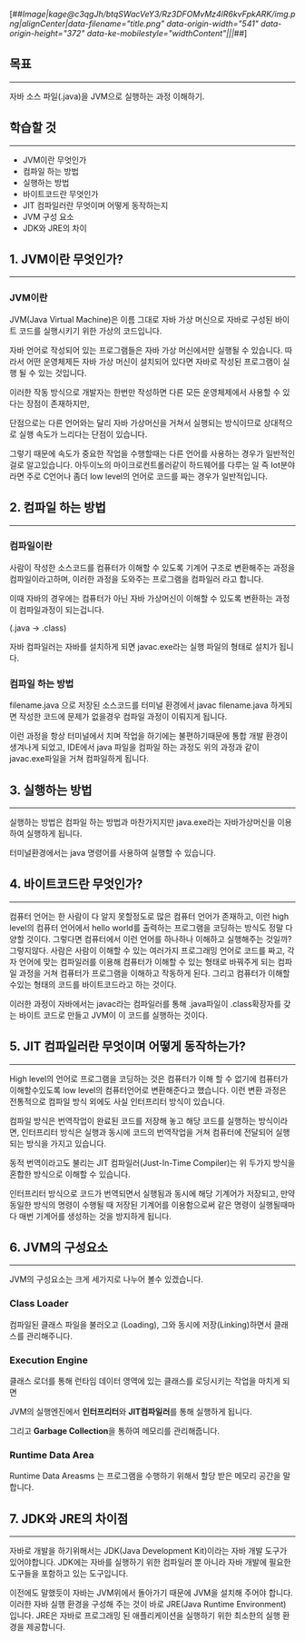 [##_Image|kage@c3qgJh/btqSWacVeY3/Rz3DFOMvMz4lR6kvFpkARK/img.png|alignCenter|data-filename="title.png" data-origin-width="541" data-origin-height="372" data-ke-mobilestyle="widthContent"|||_##]

## **목표**

---

자바 소스 파일(.java)을 JVM으로 실행하는 과정 이해하기.

## **학습할 것**

---

-   JVM이란 무엇인가
-   컴파일 하는 방법
-   실행하는 방법
-   바이트코드란 무엇인가
-   JIT 컴파일러란 무엇이며 어떻게 동작하는지
-   JVM 구성 요소
-   JDK와 JRE의 차이

## **1\. JVM이란 무엇인가?**

---

### JVM이란

JVM(Java Virtual Machine)은 이름 그대로 자바 가상 머신으로 자바로 구성된 바이트 코드를 실행시키기 위한 가상의 코드입니다.

자바 언어로 작성되어 있는 프로그램들은 자바 가상 머신에서만 실행될 수 있습니다. 따라서 어떤 운영체제든 자바 가상 머신이 설치되어 있다면 자바로 작성된 프로그램이 실행 될 수 있는 것입니다.

이러한 작동 방식으로 개발자는 한번만 작성하면 다른 모든 운영체제에서 사용할 수 있다는 장점이 존재하지만,

단점으로는 다른 언어와는 달리 자바 가상머신을 거쳐서 실행되는 방식이므로 상대적으로 실행 속도가 느리다는 단점이 있습니다.

그렇기 때문에 속도가 중요한 작업을 수행할때는 다른 언어를 사용하는 경우가 일반적인걸로 알고있습니다. 아두이노의 마이크로컨트롤러같이 하드웨어를 다루는 일 즉 Iot분야라면 주로 C언어나 좀더 low level의 언어로 코드를 짜는 경우가 일반적입니다.

## **2\. 컴파일 하는 방법**

---

### 컴파일이란

사람이 작성한 소스코드를 컴퓨터가 이해할 수 있도록 기계어 구조로 변환해주는 과정을 컴파일이라고하며, 이러한 과정을 도와주는 프로그램을 컴파일러 라고 합니다.

이때 자바의 경우에는 컴퓨터가 아닌 자바 가상머신이 이해할 수 있도록 변환하는 과정이 컴파일과정이 되는겁니다.

(.java -> .class)

자바 컴파일러는 자바를 설치하게 되면 javac.exe라는 실행 파일의 형태로 설치가 됩니다.

### 컴파일 하는 방법

filename.java 으로 저장된 소스코드를 터미널 환경에서 javac filename.java 하게되면 작성한 코드에 문제가 없을경우 컴파일 과정이 이뤄지게 됩니다.

이런 과정을 항상 터미널에서 치며 작업을 하기에는 불편하기때문에 통합 개발 환경이 생겨나게 되었고, IDE에서 java 파일을 컴파일 하는 과정도 위의 과정과 같이 javac.exe파일을 거쳐 컴파일하게 됩니다.

## **3\. 실행하는 방법**

---

실행하는 방법은 컴파일 하는 방법과 마찬가지지만 java.exe라는 자바가상머신을 이용하여 실행하게 됩니다.

터미널환경에서는 java 명령어를 사용하여 실행할 수 있습니다.

## **4\. 바이트코드란 무엇인가?**

---

컴퓨터 언어는 한 사람이 다 알지 못할정도로 많은 컴퓨터 언어가 존재하고, 이런 high level의 컴퓨터 언어에서 hello world를 출력하는 프로그램을 코딩하는 방식도 정말 다양할 것이다. 그렇다면 컴퓨터에서 이런 언어를 하나하나 이해하고 실행해주는 것일까? 그렇지않다. 사람은 사람이 이해할 수 있는 여러가지 프로그래밍 언어로 코드를 짜고, 각자 언어에 맞는 컴파일러를 이용해 컴퓨터가 이해할 수 있는 형태로 바꿔주게 되는 컴파일 과정을 거쳐 컴퓨터가 프로그램을 이해하고 작동하게 된다. 그리고 컴퓨터가 이해할수있는 형태의 코드를 바이트코드라고 하는 것이다. 

이러한 과정이 자바에서는 javac라는 컴파일러를 통해 .java파일이 .class확장자를 갖는 바이트 코드로 만들고 JVM이 이 코드를 실행하는 것이다.

## **5\. JIT 컴파일러란 무엇이며 어떻게 동작하는가?**

---

High level의 언어로 프로그램을 코딩하는 것은 컴퓨터가 이해 할 수 없기에 컴퓨터가 이해할수있도록 low level의 컴퓨터언어로 변환해준다고 했습니다. 이런 변환 과정은 전통적으로 컴파일 방식 외에도 사실 인터프리터 방식이 있습니다.

컴파일 방식은 번역작업이 완료된 코드를 저장해 놓고 해당 코드를 실행하는 방식이라면, 인터프리터 방식은 실행과 동시에 코드의 번역작업을 거쳐 컴퓨터에 전달되어 실행되는 방식을 가지고 있습니다.

동적 번역이라고도 불리는 JIT 컴파일러(Just-In-Time Compiler)는 위 두가지 방식을 혼합한 방식으로 이해할 수 있습니다.

인터프리터 방식으로 코드가 번역되면서 실행됨과 동시에 해당 기계어가 저장되고, 만약 동일한 방식의 명령이 수행될 때 저장된 기계어를 이용함으로써 같은 명령이 실행될때마다 매번 기계어를 생성하는 것을 방지하게 됩니다. 

## **6\. JVM의 구성요소**

---

JVM의 구성요소는 크게 세가지로 나누어 볼수 있겠습니다.

### Class Loader

컴파일된 클래스 파일을 불러오고 (Loading), 그와 동시에 저장(Linking)하면서 클래스를 관리해주니다.  

### Execution Engine

클래스 로더를 통해 런타임 데이터 영역에 있는 클래스를 로딩시키는 작업을 마치게 되면

JVM의 실행엔진에서 **인터프리터**와 **JIT컴파일러**를 통해 실행하게 됩니다.

그리고 **Garbage Collection**을 통하여 메모리를 관리해줍니다.

### Runtime Data Area

Runtime Data Areasms 는 프로그램을 수행하기 위해서 할당 받은 메모리 공간을 말합니다.

## **7\. JDK와 JRE의 차이점**

---

자바로 개발을 하기위해서는 JDK(Java Development Kit)이라는 자바 개발 도구가 있어야합니다. JDK에는 자바를 실행하기 위한 컴파일러 뿐 아니라 자바 개발에 필요한 도구들을 포함하고 있는 도구입니다.

이전에도 말했듯이 자바는 JVM위에서 돌아가기 때문에 JVM을 설치해 주어야 합니다. 이러한 자바 실행 환경을 구성해 주는 것이 바로 JRE(Java Runtime Environment) 입니다. JRE은 자바로 프로그래밍 된 애플리케이션을 실행하기 위한 최소한의 실행 환경을 제공합니다.